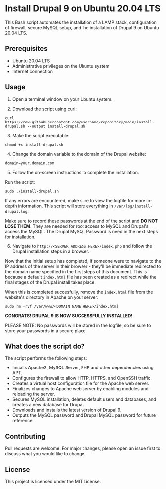 # Install Drupal 9 on Ubuntu 20.04 LTS 

This Bash script automates the installation of a LAMP stack, configuration of firewall, secure MySQL setup, and the installation of Drupal 9 on Ubuntu 20.04 LTS.

## Prerequisites

- Ubuntu 20.04 LTS
- Administrative privileges on the Ubuntu system
- Internet connection

## Usage

1. Open a terminal window on your Ubuntu system.

2. Download the script using curl:

```
curl https://raw.githubusercontent.com/username/repository/main/install-drupal.sh --output install-drupal.sh
```

3. Make the script executable:

```
chmod +x install-drupal.sh
```

4. Change the domain variable to the domain of the Drupal website:

```
domain=your.domain.com
```

5. Follow the on-screen instructions to complete the installation.

Run the script:

```
sudo ./install-drupal.sh
```

If any errors are encountered, make sure to view the logfile for more in-depth information. This script will store everything in `/var/log/install-drupal.log`.

Make sure to record these passwords at the end of the script and **DO NOT LOSE THEM**.  They are needed for root access to MySQL and Drupal's access the MySQL.  The Drupal MySQL Password is need in the next steps for installation.


6. Navigate to `http://<SERVER ADDRESS HERE>/index.php` and follow the Drupal installation steps in a browser. 

Now that the initial setup has completed, if someone were to navigate to the IP address of the server in their browser - they'll be immediate redirected to the domain name specified in the first steps of this document.  This is because a default `index.html` file has been created as a redirect while the final stages of the Drupal install takes place. 

When this is completed succesfully, remove the `index.html` file from the website's directory in Apache on your server:

```
sudo rm -rvf /var/www/<DOMAIN NAME HERE>/index.html
```

**CONGRATS! DRUPAL 9 IS NOW SUCCESSFULLY INSTALLED!**

PLEASE NOTE: No passwords will be stored in the logfile, so be sure to store your passwords in a secure place.


## What does the script do?

The script performs the following steps:

- Installs Apache2, MySQL Server, PHP and other dependencies using APT.
- Configures the firewall to allow HTTP, HTTPS, and OpenSSH traffic.
- Creates a virtual host configuration file for the Apache web server.
- Finalizes changes to Apache web server by enabling modules and reloading the server.
- Secures MySQL installation, deletes default users and databases, and creates a new database for Drupal.
- Downloads and installs the latest version of Drupal 9.
- Outputs the MySQL password and Drupal MySQL password for future reference.


## Contributing

Pull requests are welcome. For major changes, please open an issue first to discuss what you would like to change.

## License

This project is licensed under the MIT License.
